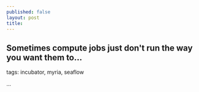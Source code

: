 ```yaml
---
published: false
layout: post
title: 
---
```


## Sometimes compute jobs just don't run the way you want them to...



tags: incubator, myria, seaflow

...
